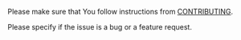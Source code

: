 Please make sure that You follow instructions from [CONTRIBUTING](https://github.com/cncf/devstats/blob/master/CONTRIBUTING.md).

Please specify if the issue is a bug or a feature request.
